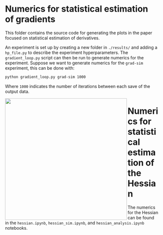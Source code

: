 # Numerics for statistical estimation of gradients

This folder contains the source code for generating the plots in the paper focused on statistical
estimation of derivatives.

An experiment is set up by creating a new folder in ``./results/`` and adding a ``hp_file.py`` to
describe the experiment hyperparameters. The ``gradient_loop.py`` script can then be run to
generate numerics for the experiment. Suppose we want to generate numerics for the ``grad-sim``
experiment, this can be done with:

```bash
python gradient_loop.py grad-sim 1000
```

Where ``1000`` indicates the number of iterations between each save of the output data.

<img align="left" src="https://github.com/XanaduAI/derivatives-of-variational-circuits/blob/master/gradients/results/grad-sim/fd-vs-ps-simulator.png" width=400px>

# Numerics for statistical estimation of the Hessian

The numerics for the Hessian can be found in the ``hessian.ipynb``, ``hessian_sim.ipynb``, and
``hessian_analysis.ipynb`` notebooks.

